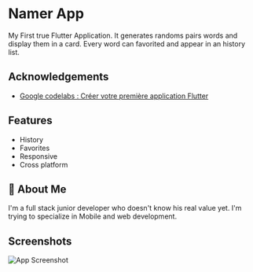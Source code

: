 
# Namer App

My First true Flutter Application. It generates randoms pairs words and display them in a card. Every word can favorited and appear in an history list.


## Acknowledgements

 - [Google codelabs : Créer votre première application Flutter](https://codelabs.developers.google.com/codelabs/flutter-codelab-first?hl=fr#8)


## Features

- History
- Favorites
- Responsive
- Cross platform


## 🚀 About Me
I'm a full stack junior developer who doesn't know his real value yet. I'm trying to specialize in Mobile and web development.


## Screenshots

![App Screenshot](https://via.placeholder.com/468x300?text=App+Screenshot+Here)

